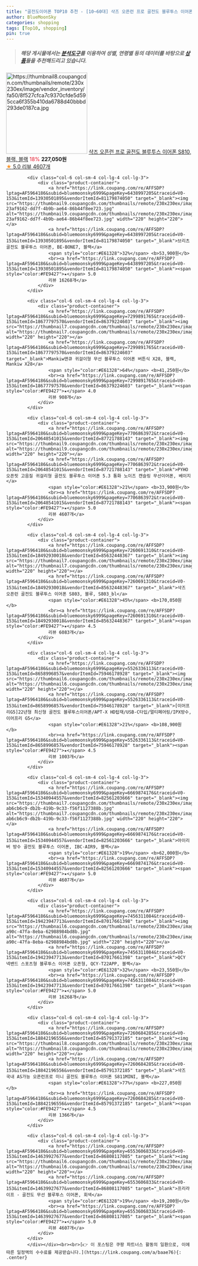 ```yaml
---
title: "골전도이어폰 TOP10 추천 - [10~60대] 샥즈 오픈런 프로 골전도 블루투스 이어폰 S810, 블랙, 블랙"
author: BlueMoonSky
categories: shopping
tags: [Top10, shopping]
pin: true
---
```


> ##### 해당 게시물에서는 [**분석도구**](https://itemscout.io/)를 이용하여 **성별**, **연령별** 등의 데이터를 바탕으로 [**상품**](https://link.coupang.com/a/baae76)들을 추천해드리고 있습니다.
<div class="container"><div class="row">
            <div class="col-6 col-sm-4 col-lg-4 col-lg-3">
                <div class="product-container">
                    <a href="https://link.coupang.com/re/AFFSDP?lptag=AF5964186&subid=bluemoonsky6999&pageKey=7260684285&traceid=V0-153&itemId=18492894848&vendorItemId=85632414016" target="_blank"><img src="https://thumbnail8.coupangcdn.com/thumbnails/remote/230x230ex/image/vendor_inventory/fa50/8f527cfca7c9370cfde5d595cca6f355b410da6788d40bbbd293de0187ca.jpg" alt="https://thumbnail8.coupangcdn.com/thumbnails/remote/230x230ex/image/vendor_inventory/fa50/8f527cfca7c9370cfde5d595cca6f355b410da6788d40bbbd293de0187ca.jpg" width="220" height="220"></a>
                    <a href="https://link.coupang.com/re/AFFSDP?lptag=AF5964186&subid=bluemoonsky6999&pageKey=7260684285&traceid=V0-153&itemId=18492894848&vendorItemId=85632414016" target="_blank">샥즈 오픈런 프로 골전도 블루투스 이어폰 S810, 블랙, 블랙</a>
                    <span style="color:#E61328">18%</span> <b>227,050원</b>
                    <br><a href="https://link.coupang.com/re/AFFSDP?lptag=AF5964186&subid=bluemoonsky6999&pageKey=7260684285&traceid=V0-153&itemId=18492894848&vendorItemId=85632414016" target="_blank"><span style="color:#FE9427">★</span> 5.0
                    리뷰 4607개</a>
                </div>
            </div>
            
            <div class="col-6 col-sm-4 col-lg-4 col-lg-3">
                <div class="product-container">
                    <a href="https://link.coupang.com/re/AFFSDP?lptag=AF5964186&subid=bluemoonsky6999&pageKey=6438997205&traceid=V0-153&itemId=13930501895&vendorItemId=81179874050" target="_blank"><img src="https://thumbnail9.coupangcdn.com/thumbnails/remote/230x230ex/image/retail/images/1932103277893761-23af9162-dd7f-4b9b-ae64-86b44f8ee723.jpg" alt="https://thumbnail9.coupangcdn.com/thumbnails/remote/230x230ex/image/retail/images/1932103277893761-23af9162-dd7f-4b9b-ae64-86b44f8ee723.jpg" width="220" height="220"></a>
                    <a href="https://link.coupang.com/re/AFFSDP?lptag=AF5964186&subid=bluemoonsky6999&pageKey=6438997205&traceid=V0-153&itemId=13930501895&vendorItemId=81179874050" target="_blank">브리츠 골전도 블루투스 이어폰, BE-BONE7, 블랙</a>
                    <span style="color:#E61328">32%</span> <b>53,900원</b>
                    <br><a href="https://link.coupang.com/re/AFFSDP?lptag=AF5964186&subid=bluemoonsky6999&pageKey=6438997205&traceid=V0-153&itemId=13930501895&vendorItemId=81179874050" target="_blank"><span style="color:#FE9427">★</span> 5.0
                    리뷰 16268개</a>
                </div>
            </div>
            
            <div class="col-6 col-sm-4 col-lg-4 col-lg-3">
                <div class="product-container">
                    <a href="https://link.coupang.com/re/AFFSDP?lptag=AF5964186&subid=bluemoonsky6999&pageKey=7299891765&traceid=V0-153&itemId=18677797570&vendorItemId=86379224603" target="_blank"><img src="https://thumbnail7.coupangcdn.com/thumbnails/remote/230x230ex/image/vendor_inventory/00b6/26d555af4b7a23b9eb74d9a2e1439a96ae2d76dc4cd1383b57a0d0cc459b.jpg" alt="https://thumbnail7.coupangcdn.com/thumbnails/remote/230x230ex/image/vendor_inventory/00b6/26d555af4b7a23b9eb74d9a2e1439a96ae2d76dc4cd1383b57a0d0cc459b.jpg" width="220" height="220"></a>
                    <a href="https://link.coupang.com/re/AFFSDP?lptag=AF5964186&subid=bluemoonsky6999&pageKey=7299891765&traceid=V0-153&itemId=18677797570&vendorItemId=86379224603" target="_blank">Mankiw맨큐 귀걸이형 무선 블루투스 이어폰 버튼식 X28, 블랙, Mankiw X28</a>
                    <span style="color:#E61328">64%</span> <b>41,250원</b>
                    <br><a href="https://link.coupang.com/re/AFFSDP?lptag=AF5964186&subid=bluemoonsky6999&pageKey=7299891765&traceid=V0-153&itemId=18677797570&vendorItemId=86379224603" target="_blank"><span style="color:#FE9427">★</span> 4.0
                    리뷰 908개</a>
                </div>
            </div>
            
            <div class="col-6 col-sm-4 col-lg-4 col-lg-3">
                <div class="product-container">
                    <a href="https://link.coupang.com/re/AFFSDP?lptag=AF5964186&subid=bluemoonsky6999&pageKey=7706863972&traceid=V0-153&itemId=20648541015&vendorItemId=87721788143" target="_blank"><img src="https://thumbnail9.coupangcdn.com/thumbnails/remote/230x230ex/image/vendor_inventory/1119/eca7c874e50a56849dac78ce1cc9de0690d4c6933d79b039f68f0d938795.jpg" alt="https://thumbnail9.coupangcdn.com/thumbnails/remote/230x230ex/image/vendor_inventory/1119/eca7c874e50a56849dac78ce1cc9de0690d4c6933d79b039f68f0d938795.jpg" width="220" height="220"></a>
                    <a href="https://link.coupang.com/re/AFFSDP?lptag=AF5964186&subid=bluemoonsky6999&pageKey=7706863972&traceid=V0-153&itemId=20648541015&vendorItemId=87721788143" target="_blank">PYHO 오픈핏 고음질 귀걸리형 골전도 블루투스 이어폰 5.3 통화 노이즈 캔슬링 무선이어폰, 베이지</a>
                    <span style="color:#E61328">21%</span> <b>33,900원</b>
                    <br><a href="https://link.coupang.com/re/AFFSDP?lptag=AF5964186&subid=bluemoonsky6999&pageKey=7706863972&traceid=V0-153&itemId=20648541015&vendorItemId=87721788143" target="_blank"><span style="color:#FE9427">★</span> 5.0
                    리뷰 4607개</a>
                </div>
            </div>
            
            <div class="col-6 col-sm-4 col-lg-4 col-lg-3">
                <div class="product-container">
                    <a href="https://link.coupang.com/re/AFFSDP?lptag=AF5964186&subid=bluemoonsky6999&pageKey=7260691310&traceid=V0-153&itemId=18492930018&vendorItemId=85632448367" target="_blank"><img src="https://thumbnail7.coupangcdn.com/thumbnails/remote/230x230ex/image/vendor_inventory/a59c/a843f3a51643734fe55065fa81908b1ebf51f154d02720e6d9f48d7252f4.jpg" alt="https://thumbnail7.coupangcdn.com/thumbnails/remote/230x230ex/image/vendor_inventory/a59c/a843f3a51643734fe55065fa81908b1ebf51f154d02720e6d9f48d7252f4.jpg" width="220" height="220"></a>
                    <a href="https://link.coupang.com/re/AFFSDP?lptag=AF5964186&subid=bluemoonsky6999&pageKey=7260691310&traceid=V0-153&itemId=18492930018&vendorItemId=85632448367" target="_blank">샥즈 오픈런 골전도 블루투스 이어폰 S803, 블루, S803_bl</a>
                    <span style="color:#E61328">45%</span> <b>170,050원</b>
                    <br><a href="https://link.coupang.com/re/AFFSDP?lptag=AF5964186&subid=bluemoonsky6999&pageKey=7260691310&traceid=V0-153&itemId=18492930018&vendorItemId=85632448367" target="_blank"><span style="color:#FE9427">★</span> 4.5
                    리뷰 6083개</a>
                </div>
            </div>
            
            <div class="col-6 col-sm-4 col-lg-4 col-lg-3">
                <div class="product-container">
                    <a href="https://link.coupang.com/re/AFFSDP?lptag=AF5964186&subid=bluemoonsky6999&pageKey=5526336113&traceid=V0-153&itemId=8658996857&vendorItemId=75946178928" target="_blank"><img src="https://thumbnail6.coupangcdn.com/thumbnails/remote/230x230ex/image/vendor_inventory/7c84/5ae17f73fe1ca0eba61464154a473d88ee5dcc3730fa8f1bf976698519b1.jpg" alt="https://thumbnail6.coupangcdn.com/thumbnails/remote/230x230ex/image/vendor_inventory/7c84/5ae17f73fe1ca0eba61464154a473d88ee5dcc3730fa8f1bf976698519b1.jpg" width="220" height="220"></a>
                    <a href="https://link.coupang.com/re/AFFSDP?lptag=AF5964186&subid=bluemoonsky6999&pageKey=5526336113&traceid=V0-153&itemId=8658996857&vendorItemId=75946178928" target="_blank">[이어프리G5]22년형 최신형 골전도 블루투스이어폰/APT-X HD탑재/USB-C타입/멀티페어링/IPX방수, 이어프리 G5</a>
                    <span style="color:#E61328">21%</span> <b>108,900원</b>
                    <br><a href="https://link.coupang.com/re/AFFSDP?lptag=AF5964186&subid=bluemoonsky6999&pageKey=5526336113&traceid=V0-153&itemId=8658996857&vendorItemId=75946178928" target="_blank"><span style="color:#FE9427">★</span> 4.5
                    리뷰 1003개</a>
                </div>
            </div>
            
            <div class="col-6 col-sm-4 col-lg-4 col-lg-3">
                <div class="product-container">
                    <a href="https://link.coupang.com/re/AFFSDP?lptag=AF5964186&subid=bluemoonsky6999&pageKey=6669874176&traceid=V0-153&itemId=15340944557&vendorItemId=82561203666" target="_blank"><img src="https://thumbnail7.coupangcdn.com/thumbnails/remote/230x230ex/image/retail/images/1209782485617971-ab6cb6c9-db2b-419b-9c33-f56f1127388b.jpg" alt="https://thumbnail7.coupangcdn.com/thumbnails/remote/230x230ex/image/retail/images/1209782485617971-ab6cb6c9-db2b-419b-9c33-f56f1127388b.jpg" width="220" height="220"></a>
                    <a href="https://link.coupang.com/re/AFFSDP?lptag=AF5964186&subid=bluemoonsky6999&pageKey=6669874176&traceid=V0-153&itemId=15340944557&vendorItemId=82561203666" target="_blank">아이리버 방수 골전도 블루투스 이어폰, IBC-AIR9, 블랙</a>
                    <span style="color:#E61328">19%</span> <b>62,000원</b>
                    <br><a href="https://link.coupang.com/re/AFFSDP?lptag=AF5964186&subid=bluemoonsky6999&pageKey=6669874176&traceid=V0-153&itemId=15340944557&vendorItemId=82561203666" target="_blank"><span style="color:#FE9427">★</span> 5.0
                    리뷰 4607개</a>
                </div>
            </div>
            
            <div class="col-6 col-sm-4 col-lg-4 col-lg-3">
                <div class="product-container">
                    <a href="https://link.coupang.com/re/AFFSDP?lptag=AF5964186&subid=bluemoonsky6999&pageKey=7456311084&traceid=V0-153&itemId=19423947713&vendorItemId=87017661398" target="_blank"><img src="https://thumbnail6.coupangcdn.com/thumbnails/remote/230x230ex/image/retail/images/2023/08/29/10/3/5b87a5a2-a90c-47fa-8eba-62988984bd8b.jpg" alt="https://thumbnail6.coupangcdn.com/thumbnails/remote/230x230ex/image/retail/images/2023/08/29/10/3/5b87a5a2-a90c-47fa-8eba-62988984bd8b.jpg" width="220" height="220"></a>
                    <a href="https://link.coupang.com/re/AFFSDP?lptag=AF5964186&subid=bluemoonsky6999&pageKey=7456311084&traceid=V0-153&itemId=19423947713&vendorItemId=87017661398" target="_blank">QCY 넥밴드 스포츠형 블루투스 이어폰 오픈형, QCY-T22APP, 블랙</a>
                    <span style="color:#E61328">32%</span> <b>23,550원</b>
                    <br><a href="https://link.coupang.com/re/AFFSDP?lptag=AF5964186&subid=bluemoonsky6999&pageKey=7456311084&traceid=V0-153&itemId=19423947713&vendorItemId=87017661398" target="_blank"><span style="color:#FE9427">★</span> 5.0
                    리뷰 16268개</a>
                </div>
            </div>
            
            <div class="col-6 col-sm-4 col-lg-4 col-lg-3">
                <div class="product-container">
                    <a href="https://link.coupang.com/re/AFFSDP?lptag=AF5964186&subid=bluemoonsky6999&pageKey=7260684285&traceid=V0-153&itemId=18842196556&vendorItemId=85791372185" target="_blank"><img src="https://thumbnail8.coupangcdn.com/thumbnails/remote/230x230ex/image/vendor_inventory/7916/a5b6120ecb4577eca7584da36d164b60c075fd7ad3b3c6948f2e95cba192.jpg" alt="https://thumbnail8.coupangcdn.com/thumbnails/remote/230x230ex/image/vendor_inventory/7916/a5b6120ecb4577eca7584da36d164b60c075fd7ad3b3c6948f2e95cba192.jpg" width="220" height="220"></a>
                    <a href="https://link.coupang.com/re/AFFSDP?lptag=AF5964186&subid=bluemoonsky6999&pageKey=7260684285&traceid=V0-153&itemId=18842196556&vendorItemId=85791372185" target="_blank">샥즈 국내 AS가능 오픈런프로 미니 골전도 블루투스 이어폰 S811MINI, 블랙</a>
                    <span style="color:#E61328">77%</span> <b>227,050원</b>
                    <br><a href="https://link.coupang.com/re/AFFSDP?lptag=AF5964186&subid=bluemoonsky6999&pageKey=7260684285&traceid=V0-153&itemId=18842196556&vendorItemId=85791372185" target="_blank"><span style="color:#FE9427">★</span> 4.5
                    리뷰 1366개</a>
                </div>
            </div>
            
            <div class="col-6 col-sm-4 col-lg-4 col-lg-3">
                <div class="product-container">
                    <a href="https://link.coupang.com/re/AFFSDP?lptag=AF5964186&subid=bluemoonsky6999&pageKey=6553606833&traceid=V0-153&itemId=14639927677&vendorItemId=86808117085" target="_blank"><img src="https://thumbnail6.coupangcdn.com/thumbnails/remote/230x230ex/image/vendor_inventory/8f0c/41d73665231fc358e3d23a98ad2412424fa54fef7f3d4f0fdd355a7a9e72.jpg" alt="https://thumbnail6.coupangcdn.com/thumbnails/remote/230x230ex/image/vendor_inventory/8f0c/41d73665231fc358e3d23a98ad2412424fa54fef7f3d4f0fdd355a7a9e72.jpg" width="220" height="220"></a>
                    <a href="https://link.coupang.com/re/AFFSDP?lptag=AF5964186&subid=bluemoonsky6999&pageKey=6553606833&traceid=V0-153&itemId=14639927677&vendorItemId=86808117085" target="_blank">프리라이프 - 골전도 무선 블루투스 이어폰, 회색</a>
                    <span style="color:#E61328">19%</span> <b>19,200원</b>
                    <br><a href="https://link.coupang.com/re/AFFSDP?lptag=AF5964186&subid=bluemoonsky6999&pageKey=6553606833&traceid=V0-153&itemId=14639927677&vendorItemId=86808117085" target="_blank"><span style="color:#FE9427">★</span> 5.0
                    리뷰 4607개</a>
                </div>
            </div>
            </div></div><br><br>[👉 이 포스팅은 쿠팡 파트너스 활동의 일환으로, 이에 따른 일정액의 수수료를 제공받습니다.](https://link.coupang.com/a/baae76){: .center}